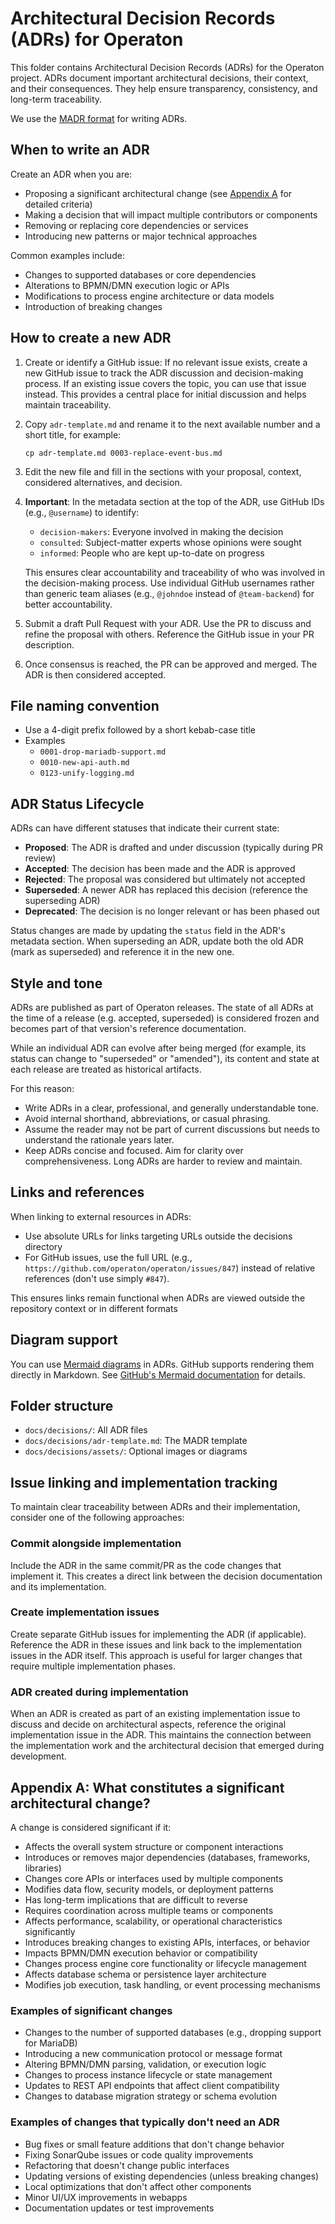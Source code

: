 # Architectural Decision Records (ADRs) for Operaton

This folder contains Architectural Decision Records (ADRs) for the Operaton project. ADRs document important architectural decisions, their context, and their consequences. They help ensure transparency, consistency, and long-term traceability.

We use the [MADR format](https://adr.github.io/madr/) for writing ADRs.

## When to write an ADR

Create an ADR when you are:

- Proposing a significant architectural change (see [Appendix A](#appendix-a-what-constitutes-a-significant-architectural-change) for detailed criteria)
- Making a decision that will impact multiple contributors or components
- Removing or replacing core dependencies or services
- Introducing new patterns or major technical approaches

Common examples include:

- Changes to supported databases or core dependencies
- Alterations to BPMN/DMN execution logic or APIs
- Modifications to process engine architecture or data models
- Introduction of breaking changes

## How to create a new ADR

1. Create or identify a GitHub issue: If no relevant issue exists, create a new GitHub issue to track the ADR discussion and decision-making process. If an existing issue covers the topic, you can use that issue instead. This provides a central place for initial discussion and helps maintain traceability.

2. Copy `adr-template.md` and rename it to the next available number and a short title, for example:

    `cp adr-template.md 0003-replace-event-bus.md`

3. Edit the new file and fill in the sections with your proposal, context, considered alternatives, and decision.

4. **Important**: In the metadata section at the top of the ADR, use GitHub IDs (e.g., `@username`) to identify:
   - `decision-makers`: Everyone involved in making the decision
   - `consulted`: Subject-matter experts whose opinions were sought
   - `informed`: People who are kept up-to-date on progress

   This ensures clear accountability and traceability of who was involved in the decision-making process. Use individual GitHub usernames rather than generic team aliases (e.g., `@johndoe` instead of `@team-backend`) for better accountability.

5. Submit a draft Pull Request with your ADR. Use the PR to discuss and refine the proposal with others. Reference the GitHub issue in your PR description.

6. Once consensus is reached, the PR can be approved and merged. The ADR is then considered accepted.

## File naming convention

- Use a 4-digit prefix followed by a short kebab-case title
- Examples
  - `0001-drop-mariadb-support.md`
  - `0010-new-api-auth.md`
  - `0123-unify-logging.md`

## ADR Status Lifecycle

ADRs can have different statuses that indicate their current state:

- **Proposed**: The ADR is drafted and under discussion (typically during PR review)
- **Accepted**: The decision has been made and the ADR is approved
- **Rejected**: The proposal was considered but ultimately not accepted
- **Superseded**: A newer ADR has replaced this decision (reference the superseding ADR)
- **Deprecated**: The decision is no longer relevant or has been phased out

Status changes are made by updating the `status` field in the ADR's metadata section. When superseding an ADR, update both the old ADR (mark as superseded) and reference it in the new one.

## Style and tone

ADRs are published as part of Operaton releases. The state of all ADRs at the time of a release (e.g. accepted, superseded) is considered frozen and becomes part of that version's reference documentation.

While an individual ADR can evolve after being merged (for example, its status can change to "superseded" or "amended"), its content and state at each release are treated as historical artifacts.

For this reason:

- Write ADRs in a clear, professional, and generally understandable tone.
- Avoid internal shorthand, abbreviations, or casual phrasing.
- Assume the reader may not be part of current discussions but needs to understand the rationale years later.
- Keep ADRs concise and focused. Aim for clarity over comprehensiveness. Long ADRs are harder to review and maintain.

## Links and references

When linking to external resources in ADRs:

- Use absolute URLs for links targeting URLs outside the decisions directory
- For GitHub issues, use the full URL (e.g., `https://github.com/operaton/operaton/issues/847`) instead of relative references (don't use simply `#847`).

This ensures links remain functional when ADRs are viewed outside the repository context or in different formats

## Diagram support

You can use [Mermaid diagrams](https://mermaid.js.org/) in ADRs. GitHub supports rendering them directly in Markdown. See [GitHub's Mermaid documentation](https://docs.github.com/en/get-started/writing-on-github/working-with-advanced-formatting/creating-diagrams) for details.

## Folder structure

- `docs/decisions/`: All ADR files
- `docs/decisions/adr-template.md`: The MADR template
- `docs/decisions/assets/`: Optional images or diagrams

## Issue linking and implementation tracking

To maintain clear traceability between ADRs and their implementation, consider one of the following approaches:

### Commit alongside implementation

Include the ADR in the same commit/PR as the code changes that implement it. This creates a direct link between the decision documentation and its implementation.

### Create implementation issues

Create separate GitHub issues for implementing the ADR (if applicable). Reference the ADR in these issues and link back to the implementation issues in the ADR itself. This approach is useful for larger changes that require multiple implementation phases.

### ADR created during implementation

When an ADR is created as part of an existing implementation issue to discuss and decide on architectural aspects, reference the original implementation issue in the ADR. This maintains the connection between the implementation work and the architectural decision that emerged during development.

## Appendix A: What constitutes a significant architectural change?

A change is considered significant if it:

- Affects the overall system structure or component interactions
- Introduces or removes major dependencies (databases, frameworks, libraries)
- Changes core APIs or interfaces used by multiple components
- Modifies data flow, security models, or deployment patterns
- Has long-term implications that are difficult to reverse
- Requires coordination across multiple teams or components
- Affects performance, scalability, or operational characteristics significantly
- Introduces breaking changes to existing APIs, interfaces, or behavior
- Impacts BPMN/DMN execution behavior or compatibility
- Changes process engine core functionality or lifecycle management
- Affects database schema or persistence layer architecture
- Modifies job execution, task handling, or event processing mechanisms

### Examples of significant changes

- Changes to the number of supported databases (e.g., dropping support for MariaDB)
- Introducing a new communication protocol or message format
- Altering BPMN/DMN parsing, validation, or execution logic
- Changes to process instance lifecycle or state management
- Updates to REST API endpoints that affect client compatibility
- Changes to database migration strategy or schema evolution

### Examples of changes that typically don't need an ADR

- Bug fixes or small feature additions that don't change behavior
- Fixing SonarQube issues or code quality improvements
- Refactoring that doesn't change public interfaces
- Updating versions of existing dependencies (unless breaking changes)
- Local optimizations that don't affect other components
- Minor UI/UX improvements in webapps
- Documentation updates or test improvements
